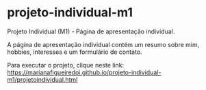 # projeto-individual-m1
 Projeto Individual (M1) - Página de apresentação individual.

A página de apresentação individual contém um resumo sobre mim, hobbies, interesses e um formulário de contato.

Para executar o projeto, clique neste link:
 https://marianafigueiredoi.github.io/projeto-individual-m1/projetoindividual.html
